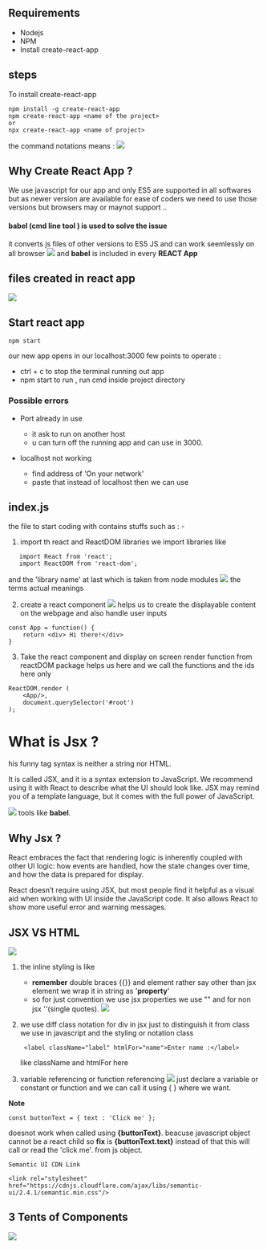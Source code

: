 ## Requirements
- Nodejs
- NPM  
- Install create-react-app
  
## steps
To install create-react-app 
```
npm install -g create-react-app
npm create-react-app <name of the project>
or 
npx create-react-app <name of project>
```
the command notations means :
![](2021-05-15-21-39-44.png)

## Why Create React App ?
 We use javascript for our app and only ES5 are supported in all softwares but as newer version are available for ease of coders we need to use those versions but browsers may or maynot support .. 
 #### babel (cmd line tool ) is used to solve the issue 
 it converts js files of other versions to ES5 JS and can work seemlessly on all browser 
![](2021-05-15-22-02-39.png)
and **babel** is included in every **REACT App** 

## files created in react app
![](2021-05-15-22-04-55.png)

## Start react app
```
npm start
```
our new app opens in our localhost:3000
few points to operate :
- ctrl + c  to stop the terminal running out app
- npm start to run , run cmd inside project directory

### Possible errors
- Port already in use 
  - it ask to run on another host 
  - u can turn off the running app and can use in 3000.

- localhost not working
  - find address of 'On your network' 
  - paste that instead of localhost then we can use
  
## index.js 
the file to start coding with contains stuffs such as : -
1. import th react and ReactDOM libraries
we import libraries like 
```
   import React from 'react';
   import ReactDOM from 'react-dom';
```
and the 'library name' at last which is taken from node modules 
![](2021-05-16-01-08-46.png) the terms actual meanings 

2. create a react component 
   ![](2021-05-16-01-49-52.png)
   helps us to create the displayable content on the webpage and also handle user inputs 
```
const App = function() {
    return <div> Hi there!</div>
}

```
3. Take the react component and display on screen
   render function from reactDOM package helps us here and we call the functions and the ids here only 
```
ReactDOM.render (
    <App/>,
    document.querySelector('#root')
);
```

# What is Jsx ?
his funny tag syntax is neither a string nor HTML.

It is called JSX, and it is a syntax extension to JavaScript. We recommend using it with React to describe what the UI should look like. JSX may remind you of a template language, but it comes with the full power of JavaScript.

![](2021-05-16-02-14-00.png)
tools like **babel**.

## Why Jsx ?
React embraces the fact that rendering logic is inherently coupled with other UI logic: how events are handled, how the state changes over time, and how the data is prepared for display.

React doesn’t require using JSX, but most people find it helpful as a visual aid when working with UI inside the JavaScript code. It also allows React to show more useful error and warning messages.


## JSX VS HTML
![](2021-05-16-16-15-37.png)

1. the inline styling is like 
   - **remember**  double braces {{}} and element rather say other than jsx element we wrap it in string as '**property**'
   - so for just convention we use jsx properties we use "" and for non jsx ''(single quotes).
   ![](2021-05-16-16-16-06.png)

2. we use diff class notation for div in jsx just to distinguish it from class we use in javascript and the styling or notation class
   ```
    <label className="label" htmlFor="name">Enter name :</label>
    ```
    like className and htmlFor here

3. variable referencing or function referencing 
![](2021-05-16-16-23-55.png) 
just declare a variable or constant or function and we can call it using { } where we want. 

**Note** 
```
const buttonText = { text : 'Click me' }; 
```
doesnot work when called using **{buttonText}**. beacuse  javascript object cannot be a react child so 
**fix** is **{buttonText.text}** instead of that this will call or read the 'click me'. from js object.

```
Semantic UI CDN Link

<link rel="stylesheet" href="https://cdnjs.cloudflare.com/ajax/libs/semantic-ui/2.4.1/semantic.min.css"/>
```

 ## 3 Tents of Components
 ![](2021-05-16-16-45-53.png)

